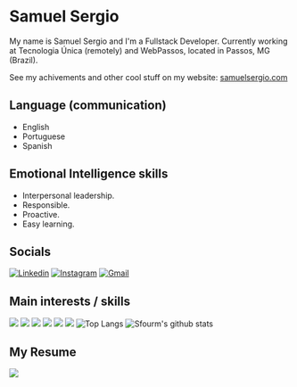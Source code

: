 <!--
![](https://cr-ss-service.azurewebsites.net/api/ScreenShot?widget=summary&username=sfourm&badges=2&show-avatar=false&branding=false&style=--header-bg-color:%23444)
-->
# Samuel Sergio 

My name is Samuel Sergio and I'm a Fullstack Developer. Currently working at Tecnologia Única (remotely) and WebPassos, located in Passos, MG (Brazil).

See my achivements and other cool stuff on my website: [samuelsergio.com](https://samuelsergio.com/)

## Language (communication)

- English
- Portuguese
- Spanish

## Emotional Intelligence skills

- Interpersonal leadership.
- Responsible.
- Proactive.
- Easy learning.

## Socials

[![Linkedin](https://img.shields.io/badge/LinkedIn25-blue?style=for-the-badge&logo=Linkedin&logoColor=white&link=https://www.linkedin.com/in/sfourm/)](https://www.linkedin.com/in/sfourm/) 
[![Instagram](https://img.shields.io/badge/Instagram-E4405F?style=for-the-badge&logo=instagram&logoColor=white)](https://instagram.com/sfourm_)
[![Gmail](https://img.shields.io/badge/Gmail-D14836?style=for-the-badge&logo=gmail&logoColor=white)](samuelnunessergio@gmail.com)
## Main interests / skills

![](https://img.shields.io/badge/.NET-5C2D91?style=for-the-badge&logo=.net&logoColor=white)
![](https://img.shields.io/badge/JavaScript-323330?style=for-the-badge&logo=javascript&logoColor=F7DF1E)
![](https://img.shields.io/badge/Node.js-43853D?style=for-the-badge&logo=node.js&logoColor=white)
![](https://img.shields.io/badge/C%23-239120?style=for-the-badge&logo=c-sharp&logoColor=white)
![](https://img.shields.io/badge/React-20232A?style=for-the-badge&logo=react&logoColor=61DAFB)
![](https://img.shields.io/badge/PHP-777BB4?style=for-the-badge&logo=php&logoColor=white)
![Top Langs](https://github-readme-stats.vercel.app/api/top-langs/?username=sfourm&exclude_repo=USP)
![Sfourm's github stats](https://github-readme-stats.vercel.app/api?username=sfourm&count_private=true&show_icons=true&theme=dracula)

## My Resume
![](https://www.samuelsergio.com/curriculo_en)





